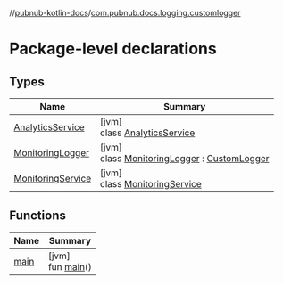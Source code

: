 //[pubnub-kotlin-docs](../../index.md)/[com.pubnub.docs.logging.customlogger](index.md)

# Package-level declarations

## Types

| Name | Summary |
|---|---|
| [AnalyticsService](-analytics-service/index.md) | [jvm]<br>class [AnalyticsService](-analytics-service/index.md) |
| [MonitoringLogger](-monitoring-logger/index.md) | [jvm]<br>class [MonitoringLogger](-monitoring-logger/index.md) : [CustomLogger](../../../../pubnub-kotlin/pubnub-kotlin-core-api/pubnub-kotlin-core-api/com.pubnub.api.logging/-custom-logger/index.md) |
| [MonitoringService](-monitoring-service/index.md) | [jvm]<br>class [MonitoringService](-monitoring-service/index.md) |

## Functions

| Name | Summary |
|---|---|
| [main](main.md) | [jvm]<br>fun [main](main.md)() |
